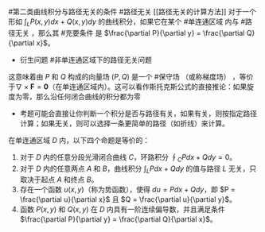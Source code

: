 #第二类曲线积分与路径无关的条件  #路径无关  [[路径无关的计算方法]]
 对于一个形如 $\int_L P(x,y)dx + Q(x,y)dy$ 的曲线积分，如果它在某个 #单连通区域 内与 #路径无关 ，那么其 #充要条件  是 $\frac{\partial P}{\partial y} = \frac{\partial Q}{\partial x}$。

- 衍生问题  #非单连通区域下的路径无关问题

这意味着由 $P$ 和 $Q$ 构成的向量场 $(P, Q)$ 是一个 #保守场 （或称梯度场） ，等价于$\nabla \times \mathbf{F} = \mathbf{0}$（在单连通区域内）。这可以看作斯托克斯公式的直接推论：如果旋度为零，那么沿任何闭合曲线的积分都为零

*   考题可能会直接让你判断一个积分是否与路径有关，如果有关，则按指定路径计算；如果无关，则可以选择一条更简单的路径（如折线）来计算。


在单连通区域 $D$ 内，以下四个命题是等价的：
1.  对于 $D$ 内的任意分段光滑闭合曲线 $C$，环路积分 $\oint_C Pdx + Qdy = 0$。
2.  对于 $D$ 内的任意两点 $A$ 和 $B$，曲线积分 $\int_L Pdx + Qdy$ 的值与路径 $L$ 无关，只取决于起点 $A$ 和终点 $B$。
3.  存在一个函数 $u(x,y)$（称为势函数），使得 $du = Pdx + Qdy$，即 $P = \frac{\partial u}{\partial x}$ 且 $Q = \frac{\partial u}{\partial y}$。
4.  函数 $P(x,y)$ 和 $Q(x,y)$ 在 $D$ 内具有一阶连续偏导数，并且满足条件 $\frac{\partial P}{\partial y} = \frac{\partial Q}{\partial x}$。